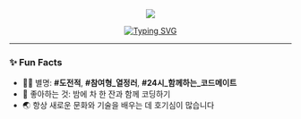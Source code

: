 <div>
<div align="center">
  <img src="https://capsule-render.vercel.app/api?type=Venom&color=gradient&customColorList=0,FAD6E7,F4C9FD,B188E2&height=200&section=header&text=Welcome+to+My+GitHub!&fontSize=50&fontColor=FFFFFF&animation=fadeIn" />
 
  [![Typing SVG](https://readme-typing-svg.demolab.com/?lines=안녕하세요👋;오늘도++열심히+개발+공부중👩‍💻;Shining+like+the+Sun☀️&center=true&color=FFB6C1)](https://git.io/typing-svg)
</div>

---

### ✨ Fun Facts
  - 🧙‍♀️ 별명: **#도전적**, **#참여형_열정러**, **#24시_함께하는_코드메이트**
  - 🍵 좋아하는 것: 밤에 차 한 잔과 함께 코딩하기
  - 🌏 항상 새로운 문화와 기술을 배우는 데 호기심이 많습니다


